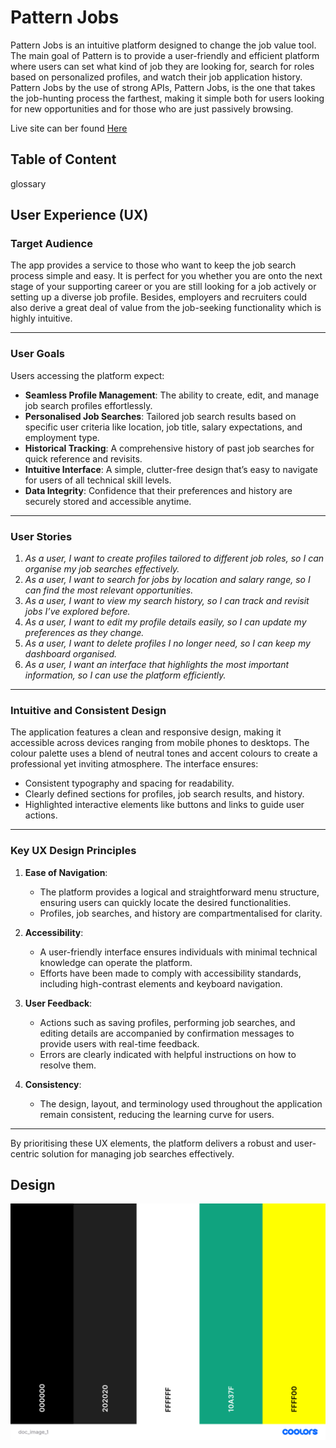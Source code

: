 # Pattern Jobs
Pattern Jobs is an intuitive platform designed to change the job value tool. The main goal of Pattern is to provide a user-friendly and efficient platform where users can set what kind of job they are looking for, search for roles based on personalized profiles, and watch their job application history. Pattern Jobs by the use of strong APIs, Pattern Jobs, is the one that takes the job-hunting process the farthest, making it simple both for users looking for new opportunities and for those who are just passively browsing.

Live site can ber found [Here](https://deploma4-9a881a09cb04.herokuapp.com/)

## **Table of Content**
glossary

## **User Experience (UX)**

### Target Audience
The app provides a service to those who want to keep the job search process simple and easy. It is perfect for you whether you are onto the next stage of your supporting career or you are still looking for a job actively or setting up a diverse job profile. Besides, employers and recruiters could also derive a great deal of value from the job-seeking functionality which is highly intuitive.

---

### User Goals
Users accessing the platform expect:
- **Seamless Profile Management**: The ability to create, edit, and manage job search profiles effortlessly.
- **Personalised Job Searches**: Tailored job search results based on specific user criteria like location, job title, salary expectations, and employment type.
- **Historical Tracking**: A comprehensive history of past job searches for quick reference and revisits.
- **Intuitive Interface**: A simple, clutter-free design that’s easy to navigate for users of all technical skill levels.
- **Data Integrity**: Confidence that their preferences and history are securely stored and accessible anytime.

---

### User Stories
1. *As a user, I want to create profiles tailored to different job roles, so I can organise my job searches effectively.*
2. *As a user, I want to search for jobs by location and salary range, so I can find the most relevant opportunities.*
3. *As a user, I want to view my search history, so I can track and revisit jobs I’ve explored before.*
4. *As a user, I want to edit my profile details easily, so I can update my preferences as they change.*
5. *As a user, I want to delete profiles I no longer need, so I can keep my dashboard organised.*
6. *As a user, I want an interface that highlights the most important information, so I can use the platform efficiently.*

---

### Intuitive and Consistent Design
The application features a clean and responsive design, making it accessible across devices ranging from mobile phones to desktops. The colour palette uses a blend of neutral tones and accent colours to create a professional yet inviting atmosphere. The interface ensures:
- Consistent typography and spacing for readability.
- Clearly defined sections for profiles, job search results, and history.
- Highlighted interactive elements like buttons and links to guide user actions.

---

### Key UX Design Principles
1. **Ease of Navigation**: 
   - The platform provides a logical and straightforward menu structure, ensuring users can quickly locate the desired functionalities.
   - Profiles, job searches, and history are compartmentalised for clarity.

2. **Accessibility**: 
   - A user-friendly interface ensures individuals with minimal technical knowledge can operate the platform.
   - Efforts have been made to comply with accessibility standards, including high-contrast elements and keyboard navigation.

3. **User Feedback**: 
   - Actions such as saving profiles, performing job searches, and editing details are accompanied by confirmation messages to provide users with real-time feedback.
   - Errors are clearly indicated with helpful instructions on how to resolve them.

4. **Consistency**:
   - The design, layout, and terminology used throughout the application remain consistent, reducing the learning curve for users.

---

By prioritising these UX elements, the platform delivers a robust and user-centric solution for managing job searches effectively.


## **Design**

![sads](/README_assets/doc_image_1.png)